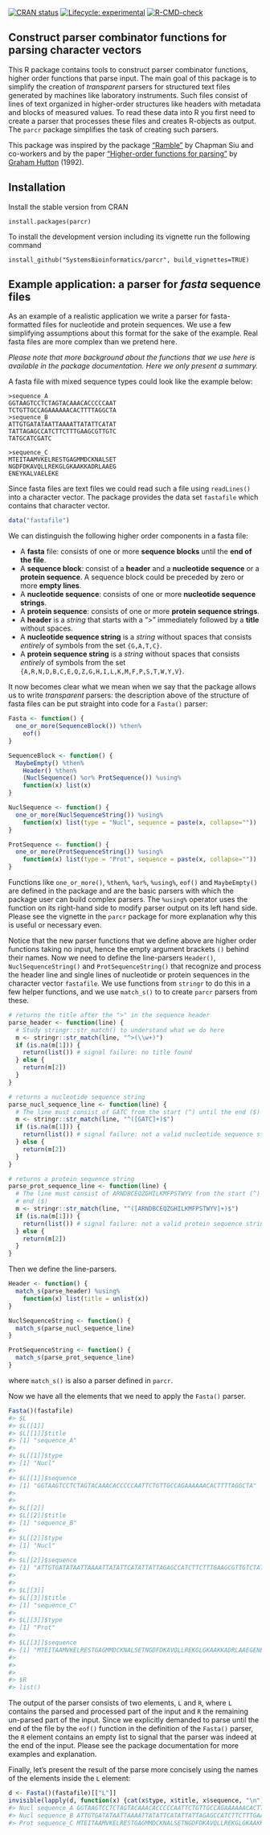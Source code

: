 
<!-- README.md is generated from README.Rmd. Edit README.Rmd -->
<!-- badges: start -->

[![CRAN
status](https://www.r-pkg.org/badges/version/parcr)](https://cran.r-project.org/package=parcr)
[![Lifecycle:
experimental](https://img.shields.io/badge/lifecycle-experimental-orange.svg)](https://lifecycle.r-lib.org/articles/stages.html#experimental)
[![R-CMD-check](https://github.com/SystemsBioinformatics/parcr/actions/workflows/R-CMD-check.yaml/badge.svg)](https://github.com/SystemsBioinformatics/parcr/actions/workflows/R-CMD-check.yaml)
<!-- badges: end -->

## Construct parser combinator functions for parsing character vectors

This R package contains tools to construct parser combinator functions,
higher order functions that parse input. The main goal of this package
is to simplify the creation of *transparent* parsers for structured text
files generated by machines like laboratory instruments. Such files
consist of lines of text organized in higher-order structures like
headers with metadata and blocks of measured values. To read these data
into R you first need to create a parser that processes these files and
creates R-objects as output. The `parcr` package simplifies the task of
creating such parsers.

This package was inspired by the package
[“Ramble”](https://github.com/8bit-pixies/Ramble) by Chapman Siu and
co-workers and by the paper [“Higher-order functions for
parsing”](https://doi.org/10.1017/S0956796800000411) by [Graham
Hutton](https://orcid.org/0000-0001-9584-5150) (1992).

## Installation

Install the stable version from CRAN

    install.packages(parcr)

To install the development version including its vignette run the
following command

    install_github("SystemsBioinformatics/parcr", build_vignettes=TRUE)

## Example application: a parser for *fasta* sequence files

As an example of a realistic application we write a parser for
fasta-formatted files for nucleotide and protein sequences. We use a few
simplifying assumptions about this format for the sake of the example.
Real fasta files are more complex than we pretend here.

*Please note that more background about the functions that we use here
is available in the package documentation. Here we only present a
summary.*

A fasta file with mixed sequence types could look like the example
below:

    >sequence_A
    GGTAAGTCCTCTAGTACAAACACCCCCAAT
    TCTGTTGCCAGAAAAAACACTTTTAGGCTA
    >sequence_B
    ATTGTGATATAATTAAAATTATATTCATAT
    TATTAGAGCCATCTTCTTTGAAGCGTTGTC
    TATGCATCGATC

    >sequence_C
    MTEITAAMVKELRESTGAGMMDCKNALSET
    NGDFDKAVQLLREKGLGKAAKKADRLAAEG
    ENEYKALVAELEKE

Since fasta files are text files we could read such a file using
`readLines()` into a character vector. The package provides the data set
`fastafile` which contains that character vector.

``` r
data("fastafile")
```

We can distinguish the following higher order components in a fasta
file:

- A **fasta** file: consists of one or more **sequence blocks** until
  the **end of the file**.
- A **sequence block**: consist of a **header** and a **nucleotide
  sequence** or a **protein sequence**. A sequence block could be
  preceded by zero or more **empty lines**.
- A **nucleotide sequence**: consists of one or more **nucleotide
  sequence strings**.
- A **protein sequence**: consists of one or more **protein sequence
  strings**.
- A **header** is a *string* that starts with a “\>” immediately
  followed by a **title** without spaces.
- A **nucleotide sequence string** is a *string* without spaces that
  consists *entirely* of symbols from the set `{G,A,T,C}`.
- A **protein sequence string** is a *string* without spaces that
  consists *entirely* of symbols from the set
  `{A,R,N,D,B,C,E,Q,Z,G,H,I,L,K,M,F,P,S,T,W,Y,V}`.

It now becomes clear what we mean when we say that the package allows us
to write *transparent* parsers: the description above of the structure
of fasta files can be put straight into code for a `Fasta()` parser:

``` r
Fasta <- function() {
  one_or_more(SequenceBlock()) %then%
    eof()
}

SequenceBlock <- function() {
  MaybeEmpty() %then% 
    Header() %then% 
    (NuclSequence() %or% ProtSequence()) %using%
    function(x) list(x)
}

NuclSequence <- function() {
  one_or_more(NuclSequenceString()) %using% 
    function(x) list(type = "Nucl", sequence = paste(x, collapse=""))
}

ProtSequence <- function() {
  one_or_more(ProtSequenceString()) %using% 
    function(x) list(type = "Prot", sequence = paste(x, collapse=""))
}
```

Functions like `one_or_more()`, `%then%`, `%or%`, `%using%`, `eof()` and
`MaybeEmpty()` are defined in the package and are the basic parsers with
which the package user can build complex parsers. The `%using%` operator
uses the function on its right-hand side to modify parser output on its
left hand side. Please see the vignette in the `parcr` package for more
explanation why this is useful or necessary even.

Notice that the new parser functions that we define above are higher
order functions taking no input, hence the empty argument brackets `()`
behind their names. Now we need to define the line-parsers `Header()`,
`NuclSequenceString()` and `ProtSequenceString()` that recognize and
process the header line and single lines of nucleotide or protein
sequences in the character vector `fastafile`. We use functions from
`stringr` to do this in a few helper functions, and we use `match_s()`
to to create `parcr` parsers from these.

``` r
# returns the title after the ">" in the sequence header
parse_header <- function(line) {
  # Study stringr::str_match() to understand what we do here
  m <- stringr::str_match(line, "^>(\\w+)")
  if (is.na(m[1])) {
    return(list()) # signal failure: no title found
  } else {
    return(m[2])
  }
}

# returns a nucleotide sequence string
parse_nucl_sequence_line <- function(line) {
  # The line must consist of GATC from the start (^) until the end ($)
  m <- stringr::str_match(line, "^([GATC]+)$")
  if (is.na(m[1])) {
    return(list()) # signal failure: not a valid nucleotide sequence string
  } else {
    return(m[2])
  }
}

# returns a protein sequence string
parse_prot_sequence_line <- function(line) {
  # The line must consist of ARNDBCEQZGHILKMFPSTWYV from the start (^) until the
  # end ($)
  m <- stringr::str_match(line, "^([ARNDBCEQZGHILKMFPSTWYV]+)$")
  if (is.na(m[1])) {
    return(list()) # signal failure: not a valid protein sequence string
  } else {
    return(m[2])
  }
}
```

Then we define the line-parsers.

``` r
Header <- function() {
  match_s(parse_header) %using% 
    function(x) list(title = unlist(x))
}

NuclSequenceString <- function() {
  match_s(parse_nucl_sequence_line)
}

ProtSequenceString <- function() {
  match_s(parse_prot_sequence_line)
}
```

where `match_s()` is also a parser defined in `parcr`.

Now we have all the elements that we need to apply the `Fasta()` parser.

``` r
Fasta()(fastafile)
#> $L
#> $L[[1]]
#> $L[[1]]$title
#> [1] "sequence_A"
#> 
#> $L[[1]]$type
#> [1] "Nucl"
#> 
#> $L[[1]]$sequence
#> [1] "GGTAAGTCCTCTAGTACAAACACCCCCAATTCTGTTGCCAGAAAAAACACTTTTAGGCTA"
#> 
#> 
#> $L[[2]]
#> $L[[2]]$title
#> [1] "sequence_B"
#> 
#> $L[[2]]$type
#> [1] "Nucl"
#> 
#> $L[[2]]$sequence
#> [1] "ATTGTGATATAATTAAAATTATATTCATATTATTAGAGCCATCTTCTTTGAAGCGTTGTCTATGCATCGATC"
#> 
#> 
#> $L[[3]]
#> $L[[3]]$title
#> [1] "sequence_C"
#> 
#> $L[[3]]$type
#> [1] "Prot"
#> 
#> $L[[3]]$sequence
#> [1] "MTEITAAMVKELRESTGAGMMDCKNALSETNGDFDKAVQLLREKGLGKAAKKADRLAAEGENEYKALVAELEKE"
#> 
#> 
#> 
#> $R
#> list()
```

The output of the parser consists of two elements, `L` and `R`, where
`L` contains the parsed and processed part of the input and `R` the
remaining un-parsed part of the input. Since we explicitly demanded to
parse until the end of the file by the `eof()` function in the
definition of the `Fasta()` parser, the `R` element contains an empty
list to signal that the parser was indeed at the end of the input.
Please see the package documentation for more examples and explanation.

Finally, let’s present the result of the parse more concisely using the
names of the elements inside the `L` element:

``` r
d <- Fasta()(fastafile)[["L"]]
invisible(lapply(d, function(x) {cat(x$type, x$title, x$sequence, "\n")}))
#> Nucl sequence_A GGTAAGTCCTCTAGTACAAACACCCCCAATTCTGTTGCCAGAAAAAACACTTTTAGGCTA 
#> Nucl sequence_B ATTGTGATATAATTAAAATTATATTCATATTATTAGAGCCATCTTCTTTGAAGCGTTGTCTATGCATCGATC 
#> Prot sequence_C MTEITAAMVKELRESTGAGMMDCKNALSETNGDFDKAVQLLREKGLGKAAKKADRLAAEGENEYKALVAELEKE
```
